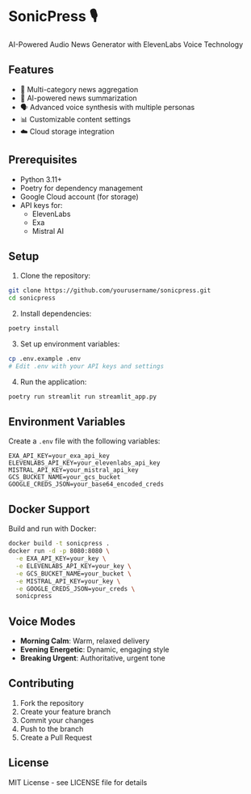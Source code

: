 # SonicPress 🎙️

AI-Powered Audio News Generator with ElevenLabs Voice Technology

## Features

- 🎯 Multi-category news aggregation
- 🤖 AI-powered news summarization
- 🗣️ Advanced voice synthesis with multiple personas
- 📊 Customizable content settings
- ☁️ Cloud storage integration

## Prerequisites

- Python 3.11+
- Poetry for dependency management
- Google Cloud account (for storage)
- API keys for:
  - ElevenLabs
  - Exa
  - Mistral AI

## Setup

1. Clone the repository:
```bash
git clone https://github.com/yourusername/sonicpress.git
cd sonicpress
```

2. Install dependencies:
```bash
poetry install
```

3. Set up environment variables:
```bash
cp .env.example .env
# Edit .env with your API keys and settings
```

4. Run the application:
```bash
poetry run streamlit run streamlit_app.py
```

## Environment Variables

Create a `.env` file with the following variables:

```env
EXA_API_KEY=your_exa_api_key
ELEVENLABS_API_KEY=your_elevenlabs_api_key
MISTRAL_API_KEY=your_mistral_api_key
GCS_BUCKET_NAME=your_gcs_bucket
GOOGLE_CREDS_JSON=your_base64_encoded_creds
```

## Docker Support

Build and run with Docker:

```bash
docker build -t sonicpress .
docker run -d -p 8080:8080 \
  -e EXA_API_KEY=your_key \
  -e ELEVENLABS_API_KEY=your_key \
  -e GCS_BUCKET_NAME=your_bucket \
  -e MISTRAL_API_KEY=your_key \
  -e GOOGLE_CREDS_JSON=your_creds \
  sonicpress
```

## Voice Modes

- **Morning Calm**: Warm, relaxed delivery
- **Evening Energetic**: Dynamic, engaging style
- **Breaking Urgent**: Authoritative, urgent tone

## Contributing

1. Fork the repository
2. Create your feature branch
3. Commit your changes
4. Push to the branch
5. Create a Pull Request

## License

MIT License - see LICENSE file for details 